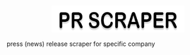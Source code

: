 <p align="center">
<img src="images/pr-scraper-logo.png" width="300px">
</p>
press (news)  release scraper for  specific company

